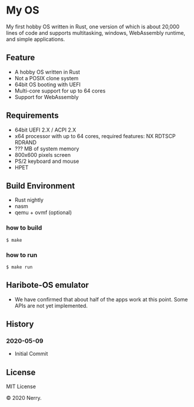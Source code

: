 # My OS

My first hobby OS written in Rust, one version of which is about 20,000 lines of code and supports multitasking, windows, WebAssembly runtime, and simple applications.

## Feature

* A hobby OS written in Rust
* Not a POSIX clone system
* 64bit OS booting with UEFI
* Multi-core support for up to 64 cores
* Support for WebAssembly

## Requirements

* 64bit UEFI 2.X / ACPI 2.X
* x64 processor with up to 64 cores, required features: NX RDTSCP RDRAND
* ??? MB of system memory
* 800x600 pixels screen
* PS/2 keyboard and mouse
* HPET

## Build Environment

* Rust nightly
* nasm
* qemu + ovmf (optional)

### how to build

```
$ make
```

### how to run

```
$ make run
```

## Haribote-OS emulator

* We have confirmed that about half of the apps work at this point. Some APIs are not yet implemented.

## History

### 2020-05-09

* Initial Commit

## License

MIT License

&copy; 2020 Nerry.

